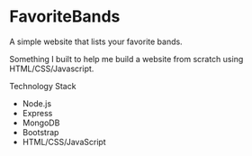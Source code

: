# FavoriteBands
A simple website that lists your favorite bands.

Something I built to help me build a website from scratch using HTML/CSS/Javascript.

Technology Stack
- Node.js
- Express
- MongoDB
- Bootstrap
- HTML/CSS/JavaScript
